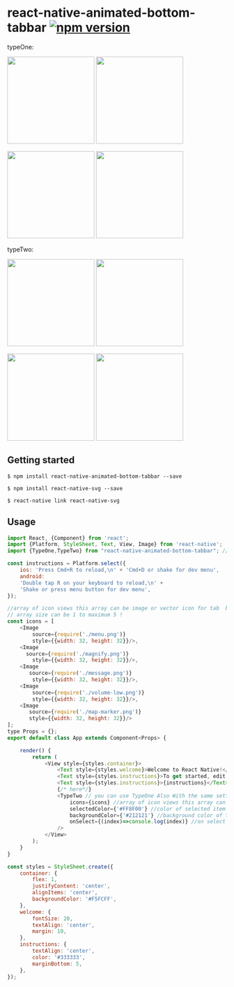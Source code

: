 
# react-native-animated-bottom-tabbar [![npm version](https://img.shields.io/npm/v/react-native-animated-bottom-tabbar.svg)](https://www.npmjs.com/package/react-native-animated-bottom-tabbar)

typeOne:

<img src="https://raw.githubusercontent.com/lvlrSajjad/react-native-animated-bottom-tabbar/master/videoshot.gif" width="200"> <img src="https://raw.githubusercontent.com/lvlrSajjad/react-native-animated-bottom-tabbar/master/type1-4.gif" width="200">

<img src="https://raw.githubusercontent.com/lvlrSajjad/react-native-animated-bottom-tabbar/master/type1-3.gif" width="200"> <img src="https://raw.githubusercontent.com/lvlrSajjad/react-native-animated-bottom-tabbar/master/type1-2.gif" width="200">

typeTwo:

<img src="https://raw.githubusercontent.com/lvlrSajjad/react-native-animated-bottom-tabbar/master/typetwo.gif" width="200"> <img src="https://raw.githubusercontent.com/lvlrSajjad/react-native-animated-bottom-tabbar/master/type2-4.gif" width="200">

<img src="https://raw.githubusercontent.com/lvlrSajjad/react-native-animated-bottom-tabbar/master/type2-3.gif" width="200"> <img src="https://raw.githubusercontent.com/lvlrSajjad/react-native-animated-bottom-tabbar/master/type2-2.gif" width="200">

## Getting started

`$ npm install react-native-animated-bottom-tabbar --save`

`$ npm install react-native-svg --save`

`$ react-native link react-native-svg`

## Usage
```javascript
import React, {Component} from 'react';
import {Platform, StyleSheet, Text, View, Image} from 'react-native';
import {TypeOne,TypeTwo} from "react-native-animated-bottom-tabbar"; //<-----------------import

const instructions = Platform.select({
    ios: 'Press Cmd+R to reload,\n' + 'Cmd+D or shake for dev menu',
    android:
    'Double tap R on your keyboard to reload,\n' +
    'Shake or press menu button for dev menu',
});

//array of icon views this array can be image or vector icon for tab  bar
// array size can be 1 to maximum 5 !
const icons = [
    <Image
        source={require('./menu.png')}
        style={{width: 32, height: 32}}/>,
    <Image
      source={require('./magnify.png')}
        style={{width: 32, height: 32}}/>,
    <Image
       source={require('./message.png')}
        style={{width: 32, height: 32}}/>,
    <Image
        source={require('./volume-low.png')}
        style={{width: 32, height: 32}}/>,
    <Image
       source={require('./map-marker.png')}
       style={{width: 32, height: 32}}/>
];
type Props = {};
export default class App extends Component<Props> {

    render() {
        return (
            <View style={styles.container}>
                <Text style={styles.welcome}>Welcome to React Native!</Text>
                <Text style={styles.instructions}>To get started, edit App.js</Text>
                <Text style={styles.instructions}>{instructions}</Text>
                {/* here*/}
                <TypeTwo // you can use TypeOne Also With the same settings
                    icons={icons} //array of icon views this array can be image or vector icon
                    selectedColor={'#FF8F00'} //color of selected item in tab bar
                    backgroundColor={'#212121'} //background color of tab bar
                    onSelect={(index)=>console.log(index)} //on select an item , index starts at 1 :-D
                />
            </View>
        );
    }
}

const styles = StyleSheet.create({
    container: {
        flex: 1,
        justifyContent: 'center',
        alignItems: 'center',
        backgroundColor: '#F5FCFF',
    },
    welcome: {
        fontSize: 20,
        textAlign: 'center',
        margin: 10,
    },
    instructions: {
        textAlign: 'center',
        color: '#333333',
        marginBottom: 5,
    },
});

```
